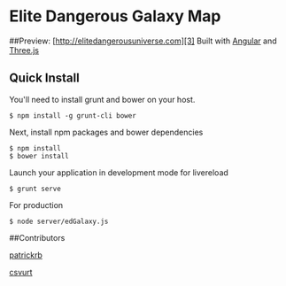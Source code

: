 # Elite Dangerous Galaxy Map
##Preview: [http://elitedangerousuniverse.com][3]
Built with [Angular][1] and [Three.js][2]

## Quick Install
You'll need to install grunt and bower on your host.

    $ npm install -g grunt-cli bower

Next, install npm packages and bower dependencies

    $ npm install
    $ bower install

Launch your application in development mode for livereload

    $ grunt serve

For production

    $ node server/edGalaxy.js



##Contributors

[patrickrb][4]

[csvurt][5]


[1]: https://angularjs.org/
[2]: http://threejs.org/
[3]: http://elitedangerousuniverse.com
[4]: https://github.com/patrickrb
[5]: https://github.com/csvurt
